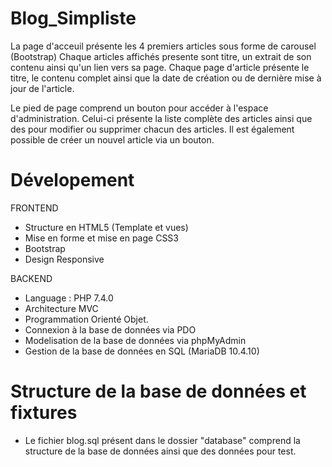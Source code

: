 # Blog_Simpliste
La page d'acceuil présente les 4 premiers articles sous forme de carousel (Bootstrap)
  Chaque articles affichés presente sont titre, un extrait de son contenu ainsi qu'un lien vers sa page.
Chaque page d'article présente le titre, le contenu complet ainsi que la date de création ou de dernière mise à jour de l'article.

Le pied de page comprend un bouton pour accéder à l'espace d'administration.
Celui-ci présente la liste complète des articles ainsi que des pour modifier ou supprimer chacun des articles.
Il est également possible de créer un nouvel article via un bouton.


# Dévelopement
FRONTEND
* Structure en HTML5 (Template et vues)
* Mise en forme et mise en page CSS3
* Bootstrap
* Design Responsive

BACKEND
* Language : PHP 7.4.0
* Architecture MVC
* Programmation Orienté Objet.
* Connexion à la base de données via PDO
* Modelisation de la base de données via phpMyAdmin
* Gestion de la base de données en SQL (MariaDB 10.4.10)

# Structure de la base de données et fixtures
* Le fichier blog.sql présent dans le dossier "database" comprend la structure de la base de données ainsi que des données pour test.
